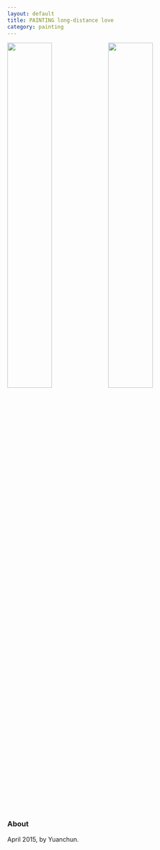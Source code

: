 ```yaml
---
layout: default
title: PAINTING long-distance love
category: painting
---
```


<img width="45%" src="{{site.baseurl}}/static/figure/longdistancelove1.jpg">
<img width="45%" src="{{site.baseurl}}/static/figure/longdistancelove2.jpg">

### About
April 2015, by Yuanchun.
